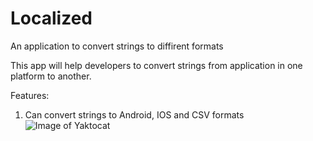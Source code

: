 # Localized
An application to convert strings to diffirent formats


This app will help developers to convert strings from application in one platform to another.

Features:

1. Can convert strings to Android, IOS and CSV formats
![Image of Yaktocat](https://github.com/agarasul/Localized/blob/master/screenshots/Screen%20Shot%202020-04-28%20at%2017.18.41.png)
